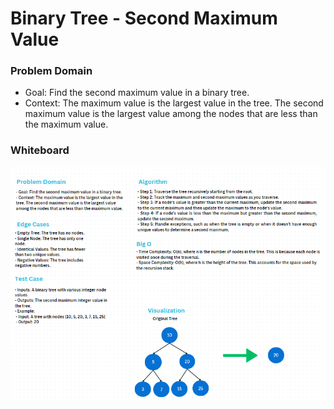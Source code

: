 # Binary Tree - Second Maximum Value

### Problem Domain
- Goal: Find the second maximum value in a binary tree.
- Context: The maximum value is the largest value in the tree. The second maximum value is the largest value among the nodes that are less than the maximum value.

### Whiteboard
![Binary Tree - Second Maximum Value](./BinaryTreeSecondMaximumValue.png)




